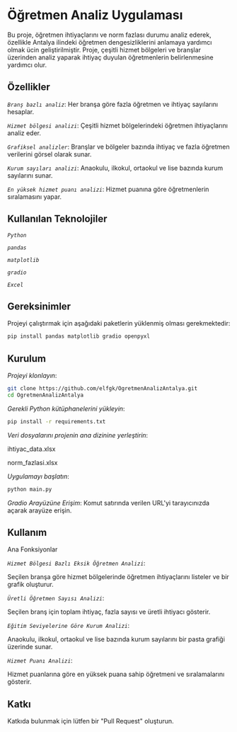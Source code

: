 # Öğretmen Analiz Uygulaması

Bu proje, öğretmen ihtiyaçlarını ve norm fazlası durumu analiz ederek, özellikle Antalya ilindeki öğretmen dengesizliklerini anlamaya yardımcı olmak ücin geliştirilmiştir. Proje, çeşitli hizmet bölgeleri ve branşlar üzerinden analiz yaparak ihtiyaç duyulan öğretmenlerin belirlenmesine yardımcı olur.

## Özellikler

*`Branş bazlı analiz`*: Her branşa göre fazla öğretmen ve ihtiyaç sayılarını hesaplar.

*`Hizmet bölgesi analizi`*: Çeşitli hizmet bölgelerindeki öğretmen ihtiyaçlarını analiz eder.

*`Grafiksel analizler`*: Branşlar ve bölgeler bazında ihtiyaç ve fazla öğretmen verilerini görsel olarak sunar.

*`Kurum sayıları analizi`*: Anaokulu, ilkokul, ortaokul ve lise bazında kurum sayılarını sunar.

*`En yüksek hizmet puanı analizi`*: Hizmet puanına göre öğretmenlerin sıralamasını yapar.

## Kullanılan Teknolojiler

*`Python`*

*`pandas`*

*`matplotlib`*

*`gradio`*

*`Excel`*

## Gereksinimler

Projeyi çalıştırmak için aşağıdaki paketlerin yüklenmiş olması gerekmektedir:

```bash
pip install pandas matplotlib gradio openpyxl
```

## Kurulum

*Projeyi klonlayın*:
```bash
git clone https://github.com/elfgk/OgretmenAnalizAntalya.git
cd OgretmenAnalizAntalya
```

*Gerekli Python kütüphanelerini yükleyin*:
```bash
pip install -r requirements.txt
```

*Veri dosyalarını projenin ana dizinine yerleştirin*:

ihtiyac_data.xlsx

norm_fazlasi.xlsx

*Uygulamayı başlatın*:
```bash
python main.py
```

*Gradio Arayüzüne Erişim*:
Komut satırında verilen URL'yi tarayıcınızda açarak arayüze erişin.

## Kullanım

Ana Fonksiyonlar

*`Hizmet Bölgesi Bazlı Eksik Öğretmen Analizi`*:

Seçilen branşa göre hizmet bölgelerinde öğretmen ihtiyaçlarını listeler ve bir grafik oluşturur.

*`Üretli Öğretmen Sayısı Analizi`*:

Seçilen branş için toplam ihtiyaç, fazla sayısı ve üretli ihtiyacı gösterir.

*`Eğitim Seviyelerine Göre Kurum Analizi`*:

Anaokulu, ilkokul, ortaokul ve lise bazında kurum sayılarını bir pasta grafiği üzerinde sunar.

*`Hizmet Puanı Analizi`*:

Hizmet puanlarına göre en yüksek puana sahip öğretmeni ve sıralamalarını gösterir.

## Katkı

Katkıda bulunmak için lütfen bir "Pull Request" oluşturun. 



